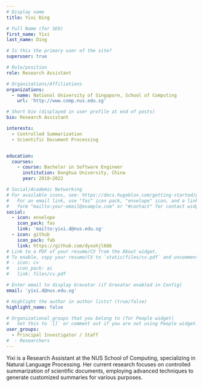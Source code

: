 ```yaml
---
# Display name
title: Yixi Ding

# Full Name (for SEO)
first_name: Yixi
last_name: Ding

# Is this the primary user of the site?
superuser: true

# Role/position
role: Research Assistant

# Organizations/Affiliations
organizations:
  - name: National University of Singapore, School of Computing
    url: 'http://www.comp.nus.edu.sg'

# Short bio (displayed in user profile at end of posts)
bio: Research Assistant 

interests:
  - Controlled Summarization
  - Scientific Document Processing


education:
  courses:
    - course: Bachelor in Software Engineer
      institution: Donghua University, China
      year: 2018~2022

# Social/Academic Networking
# For available icons, see: https://docs.hugoblox.com/getting-started/page-builder/#icons
#   For an email link, use "fas" icon pack, "envelope" icon, and a link in the
#   form "mailto:your-email@example.com" or "#contact" for contact widget.
social:
  - icon: envelope
    icon_pack: fas
    link: 'mailto:yixi.d@nus.edu.sg'
  - icon: github
    icon_pack: fab
    link: https://github.com/dyxohjl666
# Link to a PDF of your resume/CV from the About widget.
# To enable, copy your resume/CV to `static/files/cv.pdf` and uncomment the lines below.
# - icon: cv
#   icon_pack: ai
#   link: files/cv.pdf

# Enter email to display Gravatar (if Gravatar enabled in Config)
email: 'yixi.d@nus.edu.sg'

# Highlight the author in author lists? (true/false)
highlight_name: false

# Organizational groups that you belong to (for People widget)
#   Set this to `[]` or comment out if you are not using People widget.
user_groups:
  - Principal Investigator / Staff
#  - Researchers
---
```


Yixi is a Research Assistant at the NUS School of Computing, specializing in Natural Language Processing. Her current research focuses on controlled summarization of scientific documents, employing advanced techniques to generate customized summaries for various purposes. 
